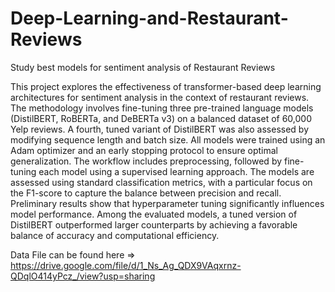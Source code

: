 # Deep-Learning-and-Restaurant-Reviews
Study best models for sentiment analysis of Restaurant Reviews

This project explores the effectiveness of transformer-based deep learning architectures for sentiment analysis in the context of restaurant reviews. The methodology involves fine-tuning three pre-trained language models (DistilBERT, RoBERTa, and DeBERTa v3) on a balanced dataset of 60,000 Yelp reviews. A fourth, tuned variant of DistilBERT was also assessed by modifying sequence length and batch size. All models were trained using an Adam optimizer and an early stopping protocol to ensure optimal generalization. The workflow includes preprocessing, followed by fine-tuning each model using a supervised learning approach. The models are assessed using standard classification metrics, with a particular focus on the F1-score to capture the balance between precision and recall.  Preliminary results show that hyperparameter tuning significantly influences model performance. Among the evaluated models, a tuned version of DistilBERT outperformed larger counterparts by achieving a favorable balance of accuracy and computational efficiency.

Data File can be found here => https://drive.google.com/file/d/1_Ns_Ag_QDX9VAqxrnz-QDqlO414yPcz_/view?usp=sharing
